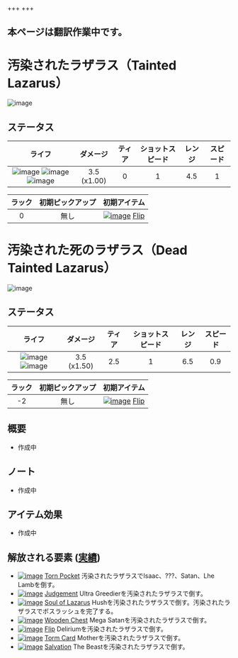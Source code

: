 +++
+++

## 本ページは翻訳作業中です。

 # 汚染されたラザラス（Tainted Lazarus）
 ![image](/image/Characters/Tainted_Lazarus.png) 

ステータス
-------

|ライフ|ダメージ|ティア|ショットスピード|レンジ|スピード|
|:----:|:---:|:---:|:---:|:---:|:---:|
|![image](/image/characters/r-heart.png) ![image](/image/characters/r-heart.png) ![image](/image/characters/r-heart.png)|3.5 (x1.00)|0|1|4.5|1|

|ラック|初期ピックアップ|初期アイテム|
|:--:|:--:|:--:|
|0|無し|[![image](/image/Flip.png)](/wiki/Flip "Flip") [Flip](/wiki/Flip "Flip")|

 # 汚染された死のラザラス（Dead Tainted Lazarus）
 ![image](/image/Characters/Dead_Tainted_Lazarus.png) 

ステータス
-------

|ライフ|ダメージ|ティア|ショットスピード|レンジ|スピード|
|:----:|:---:|:---:|:---:|:---:|:---:|
|![image](/image/characters/s-heart.png) ![image](/image/characters/s-heart.png)|3.5 (x1.50)|2.5|1|6.5|0.9|

|ラック|初期ピックアップ|初期アイテム|
|:--:|:--:|:--:|
|-2|無し|[![image](/image/Flip.png)](/wiki/Flip "Flip") [Flip](/wiki/Flip "Flip")|

概要
-------

* 作成中

ノート
-------

* 作成中

アイテム効果
-------------------

* 作成中

解放される要素 ([実績](/wiki/Achievements "Achievements"))
--------------------------------------------------------------

* [![image](/image/achievements/Torn_Pocket.png)](/wiki/Torn_Pocket "Torn Pocket") [Torn Pocket](/wiki/Torn_Pocket "Torn Pocket") 汚染されたラザラスでIsaac、???、Satan、Lhe Lambを倒す。
* [![image](/image/achievements/Judgement.png)](/wiki/Judgement "Judgement") [Judgement](/wiki/Judgement "Judgement") Ultra Greedierを汚染されたラザラスで倒す。
* [![image](/image/achievements/Soul_of_Lazarus.png)](/wiki/Soul_of_Lazarus "Soul of Lazarus") [Soul of Lazarus](/wiki/Soul_of_Lazarus "Soul of Lazarus") Hushを汚染されたラザラスで倒す。汚染されたラザラスでボスラッシュを完了する。
* [![image](/image/achievements/Wooden_Chest.png)](/wiki/Wooden_Chest "Wooden Chest") [Wooden Chest](/wiki/Wooden_Chest "Wooden Chest") Mega Satanを汚染されたラザラスで倒す。
* [![image](/image/achievements/Flip.png)](/wiki/Flip "Flip") [Flip](/wiki/Flip "Flip") Deliriumを汚染されたラザラスで倒す。
* [![image](/image/achievements/Torm_Card.png)](/wiki/Torm_Card "Torm Card") [Torm Card](/wiki/Torm_Card "Torm Card") Motherを汚染されたラザラスで倒す。
* [![image](/image/achievements/Salvation.png)](/wiki/Salvation "Salvation") [Salvation](/wiki/Salvation "Salvation") The Beastを汚染されたラザラスで倒す。